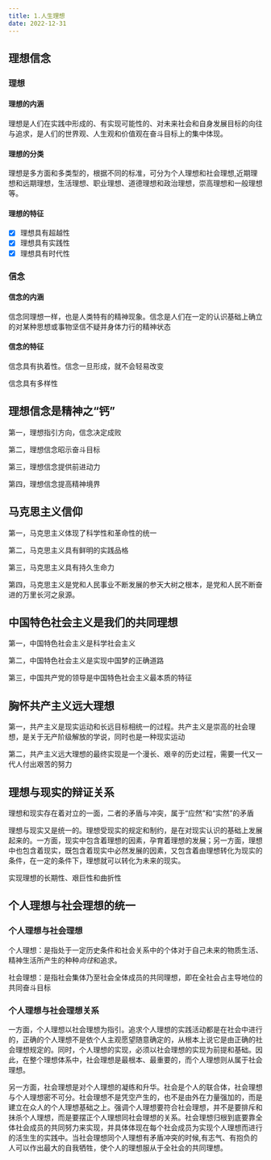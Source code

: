 ```yaml
---
title: 1.人生理想
date: 2022-12-31
---
```


## 理想信念<Badge text="选择题" type="tip" />

### 理想

#### 理想的内涵

理想是人们在实践中形成的、有实现可能性的、对未来社会和自身发展目标的向往与追求，是人们的世界观、人生观和价值观在奋斗目标上的集中体现。

#### 理想的分类

理想是多方面和多类型的，根据不同的标准，可分为个人理想和社会理想,近期理想和远期理想，生活理想、职业理想、道德理想和政治理想，崇高理想和一般理想等。

#### 理想的特征

- [x] 理想具有超越性
- [x] 理想具有实践性
- [x] 理想具有时代性

### 信念

#### 信念的内涵

信念同理想一样，也是人类特有的精神现象。信念是人们在一定的认识基础上确立的对某种思想或事物坚信不疑并身体力行的精神状态

#### 信念的特征

信念具有执着性。信念一旦形成，就不会轻易改变

信念具有多样性

## 理想信念是精神之“钙”<Badge text="选择题" type="tip" />

第一，理想指引方向，信念决定成败

第二，理想信念昭示奋斗目标

第三，理想信念提供前进动力

第四，理想信念提高精神境界

## 马克思主义信仰<Badge text="了解" type="tip" />

第一，马克思主义体现了科学性和革命性的统一

第二，马克思主义具有鲜明的实践品格

第三，马克思主义具有持久生命力

第四，马克思主义是党和人民事业不断发展的参天大树之根本，是党和人民不断奋进的万里长河之泉源。

## 中国特色社会主义是我们的共同理想<Badge text="了解" type="tip" />

第一，中国特色社会主义是科学社会主义

第二，中国特色社会主义是实现中国梦的正确道路

第三，中国共产党的领导是中国特色社会主义最本质的特征

## 胸怀共产主义远大理想<Badge text="了解" type="tip" />

第一，共产主义是现实运动和长远目标相统一的过程。共产主义是崇高的社会理想，是关于无产阶级解放的学说，同时也是一种现实运动

第二，共产主义远大理想的最终实现是一个漫长、艰辛的历史过程，需要一代又一代人付出艰苦的努力

## 理想与现实的辩证关系<Badge text="选择题" type="tip" />

理想和现实存在着对立的一面，二者的矛盾与冲突，属于“应然”和“实然”的矛盾

理想与现实又是统一的。理想受现实的规定和制约，是在对现实认识的基础上发展起来的。一方面，现实中包含着理想的因素，孕育着理想的发展；另一方面，理想中也包含着现实，既包含着现实中必然发展的因素，又包含着由理想转化为现实的条件，在一定的条件下，理想就可以转化为未来的现实。

实现理想的长期性、艰巨性和曲折性

## 个人理想与社会理想的统一<Badge text="论述题" type="warning" />

### 个人理想与社会理想

个人理想：是指处于一定历史条件和社会关系中的个体对于自己未来的物质生活、精神生活所产生的种种*向往*和追求。

社会理想：是指社会集体乃至社会全体成员的共同理想，即在全社会占主导地位的共同奋斗目标

### 个人理想与社会理想关系

一方面，个人理想以社会理想为指引。追求个人理想的实践活动都是在社会中进行的，正确的个人理想不是依个人主观愿望随意确定的，从根本上说它是由正确的社会理想规定的。同时，个人理想的实现，必须以社会理想的实现为前提和基础。因此，在整个理想体系中，社会理想是最根本、最重要的，而个人理想则从属于社会理想。

另一方面，社会理想是对个人理想的凝练和升华。社会是个人的联合体，社会理想与个人理想密不可分。社会理想不是凭空产生的，也不是由外在力量强加的，而是建立在众人的个人理想基础之上。强调个人理想要符合社会理想，并不是要排斥和抹杀个人理想，而是要摆正个人理想同社会理想的关系。社会理想归根到底要靠全体社会成员的共同努力来实现，并具体体现在每个社会成员为实现个人理想而进行的活生生的实践中。当社会理想同个人理想有矛盾冲突的时候,有志气、有抱负的人可以作出最大的自我牺牲，使个人的理想服从于全社会的共同理想。

